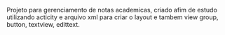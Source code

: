 Projeto para gerenciamento de notas academicas, criado afim de estudo utilizando acticity e arquivo xml para criar o layout e tambem view group, button, textview, edittext.
